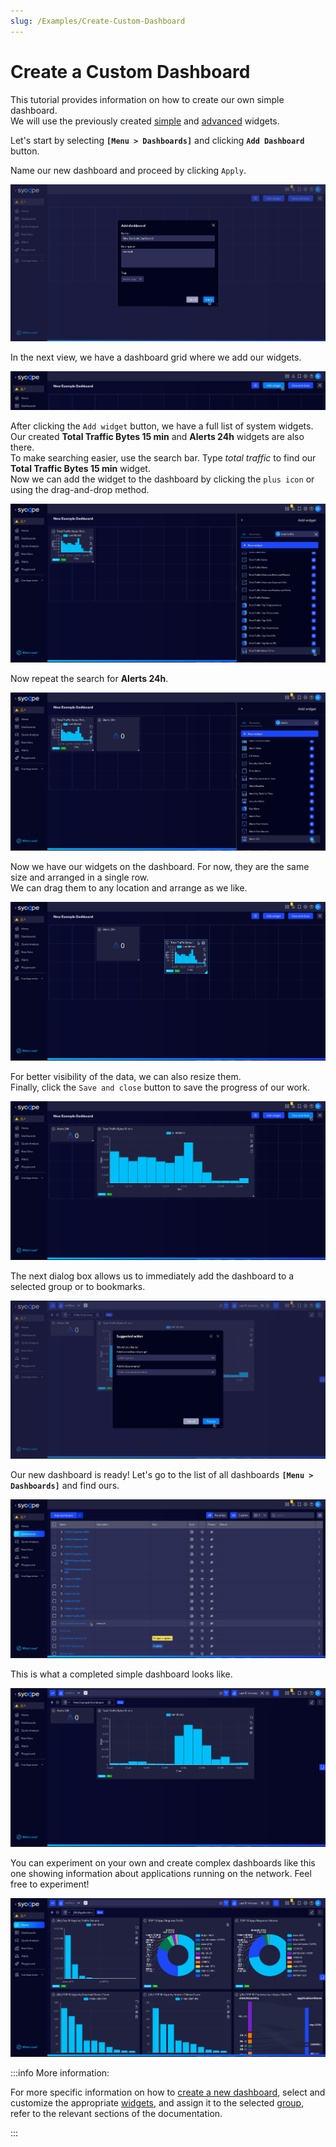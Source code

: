 ```yaml
---
slug: /Examples/Create-Custom-Dashboard
---
```


# Create a Custom Dashboard

This tutorial provides information on how to create our own simple dashboard.  
We will use the previously created [simple](/Examples/Widget-Example-Simple) and [advanced](/Examples/Widget-Example-Advanced) widgets.

Let's start by selecting **`[Menu > Dashboards]`** and clicking **`Add Dashboard`** button.

Name our new dashboard and proceed by clicking `Apply`.

![New](assets/new-dashboard.png)


In the next view, we have a dashboard grid where we add our widgets.

![Add Widget](assets/add-widgets.png)


After clicking the `Add widget` button, we have a full list of system widgets. Our created **Total Traffic Bytes 15 min** and **Alerts 24h** widgets are also there.  
To make searching easier, use the search bar. Type *total traffic* to find our **Total Traffic Bytes 15 min** widget.  
Now we can add the widget to the dashboard by clicking the `plus icon` or using the drag-and-drop method.

![Add Total Traffic Widget](assets/add-traffic.png)


Now repeat the search for **Alerts 24h**.

![alt text](assets/add-alerts.png)


Now we have our widgets on the dashboard. For now, they are the same size and arranged in a single row.  
We can drag them to any location and arrange as we like.

![alt text](assets/arrange.png)


For better visibility of the data, we can also resize them.  
Finally, click the `Save and close` button to save the progress of our work.

![Resize and Save](assets/save.png)


The next dialog box allows us to immediately add the dashboard to a selected group or to bookmarks.

![Add to Group or Bookmarks](assets/group-bookmark.png)


Our new dashboard is ready! Let's go to the list of all dashboards **`[Menu > Dashboards]`** and find ours.

![Dashboards List](assets/in-dashboards.png)


This is what a completed simple dashboard looks like.

![Ready Dashboard](assets/ready.png)


You can experiment on your own and create complex dashboards like this one showing information about applications running on the network. Feel free to experiment!

![More Complex One](assets/more.png)


:::info More information:

For more specific information on how to [create a new dashboard](/User-Guide/Dashboards#addedit-dashboard), select and customize the appropriate [widgets](/User-Guide/Configuration/Widgets), and assign it to the selected [group](/User-Guide/Dashboards#dashboard-groups), refer to the relevant sections of the documentation.

:::
